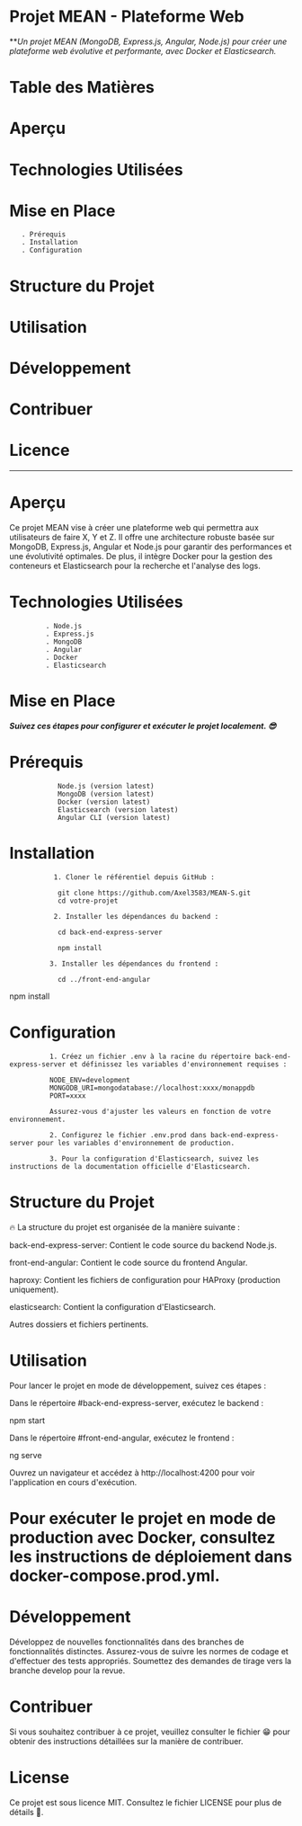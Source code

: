 # Projet MEAN - Plateforme Web

***Un projet MEAN (MongoDB, Express.js, Angular, Node.js) pour créer une plateforme web évolutive et performante, avec Docker et Elasticsearch.*

# Table des Matières
# Aperçu
# Technologies Utilisées
# Mise en Place
       . Prérequis
       . Installation
       . Configuration
# Structure du Projet
# Utilisation
# Développement
# Contribuer
# Licence


****************************************************************

# Aperçu

Ce projet MEAN vise à créer une plateforme web qui permettra aux utilisateurs de faire X, Y et Z. 
Il offre une architecture robuste basée sur MongoDB, Express.js, Angular et Node.js pour garantir des performances et une évolutivité optimales. 
De plus, il intègre Docker pour la gestion des conteneurs et Elasticsearch pour la recherche et l'analyse des logs.

# Technologies Utilisées
             . Node.js
             . Express.js
             . MongoDB
             . Angular
             . Docker
             . Elasticsearch

# Mise en Place

***Suivez ces étapes pour configurer et exécuter le projet localement. 😎***

# Prérequis

                Node.js (version latest)
                MongoDB (version latest)
                Docker (version latest)
                Elasticsearch (version latest)
                Angular CLI (version latest)

# Installation

               1. Cloner le référentiel depuis GitHub :
              
                git clone https://github.com/Axel3583/MEAN-S.git
                cd votre-projet
              
               2. Installer les dépendances du backend :
              
                cd back-end-express-server
              
                npm install
              
              3. Installer les dépendances du frontend :
              
                cd ../front-end-angular

  npm install

# Configuration

              1. Créez un fichier .env à la racine du répertoire back-end-express-server et définissez les variables d'environnement requises :
              
              NODE_ENV=development
              MONGODB_URI=mongodatabase://localhost:xxxx/monappdb
              PORT=xxxx
              
              Assurez-vous d'ajuster les valeurs en fonction de votre environnement.
              
              2. Configurez le fichier .env.prod dans back-end-express-server pour les variables d'environnement de production.
              
              3. Pour la configuration d'Elasticsearch, suivez les instructions de la documentation officielle d'Elasticsearch.

# Structure du Projet

🔥 La structure du projet est organisée de la manière suivante :

back-end-express-server: Contient le code source du backend Node.js.

front-end-angular: Contient le code source du frontend Angular.

haproxy: Contient les fichiers de configuration pour HAProxy (production uniquement).

elasticsearch: Contient la configuration d'Elasticsearch.

Autres dossiers et fichiers pertinents.

# Utilisation

  Pour lancer le projet en mode de développement, suivez ces étapes :
  
  Dans le répertoire #back-end-express-server, exécutez le backend :
  
  npm start

  Dans le répertoire #front-end-angular, exécutez le frontend :
  
  ng serve

  Ouvrez un navigateur et accédez à http://localhost:4200 pour voir l'application en cours d'exécution.

# Pour exécuter le projet en mode de production avec Docker, consultez les instructions de déploiement dans docker-compose.prod.yml.

# Développement

  Développez de nouvelles fonctionnalités dans des branches de fonctionnalités distinctes.
  Assurez-vous de suivre les normes de codage et d'effectuer des tests appropriés.
  Soumettez des demandes de tirage vers la branche develop pour la revue.

# Contribuer

  Si vous souhaitez contribuer à ce projet, veuillez consulter le fichier 😁 pour obtenir des instructions détaillées sur la manière de contribuer.

# License

  Ce projet est sous licence MIT. Consultez le fichier LICENSE pour plus de détails 🤪.






